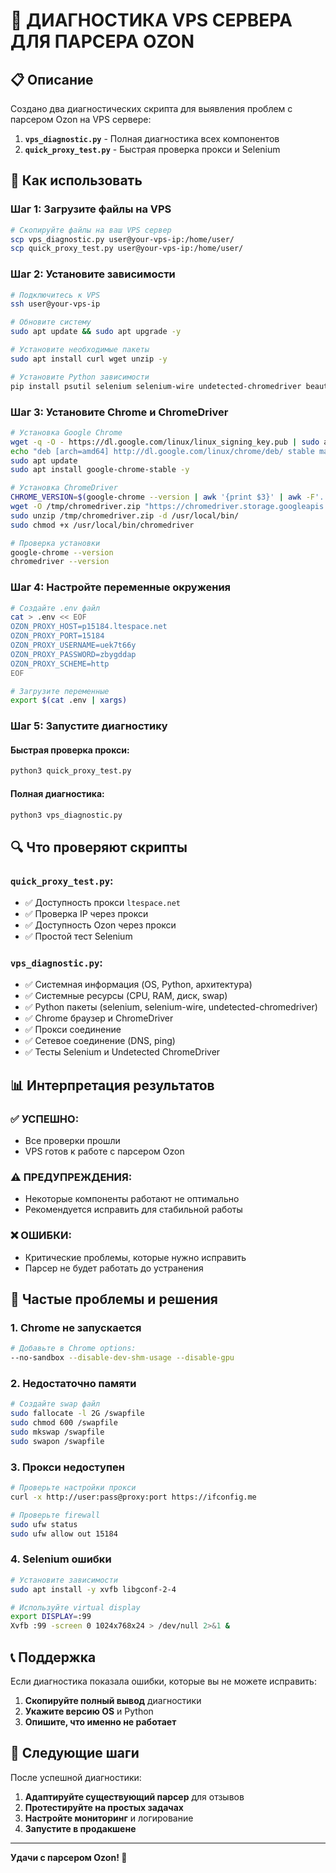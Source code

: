 # 🔧 ДИАГНОСТИКА VPS СЕРВЕРА ДЛЯ ПАРСЕРА OZON

## 📋 Описание

Создано два диагностических скрипта для выявления проблем с парсером Ozon на VPS сервере:

1. **`vps_diagnostic.py`** - Полная диагностика всех компонентов
2. **`quick_proxy_test.py`** - Быстрая проверка прокси и Selenium

## 🚀 Как использовать

### Шаг 1: Загрузите файлы на VPS

```bash
# Скопируйте файлы на ваш VPS сервер
scp vps_diagnostic.py user@your-vps-ip:/home/user/
scp quick_proxy_test.py user@your-vps-ip:/home/user/
```

### Шаг 2: Установите зависимости

```bash
# Подключитесь к VPS
ssh user@your-vps-ip

# Обновите систему
sudo apt update && sudo apt upgrade -y

# Установите необходимые пакеты
sudo apt install curl wget unzip -y

# Установите Python зависимости
pip install psutil selenium selenium-wire undetected-chromedriver beautifulsoup4 lxml aiohttp
```

### Шаг 3: Установите Chrome и ChromeDriver

```bash
# Установка Google Chrome
wget -q -O - https://dl.google.com/linux/linux_signing_key.pub | sudo apt-key add -
echo "deb [arch=amd64] http://dl.google.com/linux/chrome/deb/ stable main" | sudo tee /etc/apt/sources.list.d/google-chrome.list
sudo apt update
sudo apt install google-chrome-stable -y

# Установка ChromeDriver
CHROME_VERSION=$(google-chrome --version | awk '{print $3}' | awk -F'.' '{print $1}')
wget -O /tmp/chromedriver.zip "https://chromedriver.storage.googleapis.com/LATEST_RELEASE_${CHROME_VERSION}/chromedriver_linux64.zip"
sudo unzip /tmp/chromedriver.zip -d /usr/local/bin/
sudo chmod +x /usr/local/bin/chromedriver

# Проверка установки
google-chrome --version
chromedriver --version
```

### Шаг 4: Настройте переменные окружения

```bash
# Создайте .env файл
cat > .env << EOF
OZON_PROXY_HOST=p15184.ltespace.net
OZON_PROXY_PORT=15184
OZON_PROXY_USERNAME=uek7t66y
OZON_PROXY_PASSWORD=zbygddap
OZON_PROXY_SCHEME=http
EOF

# Загрузите переменные
export $(cat .env | xargs)
```

### Шаг 5: Запустите диагностику

#### Быстрая проверка прокси:
```bash
python3 quick_proxy_test.py
```

#### Полная диагностика:
```bash
python3 vps_diagnostic.py
```

## 🔍 Что проверяют скрипты

### `quick_proxy_test.py`:
- ✅ Доступность прокси `ltespace.net`
- ✅ Проверка IP через прокси
- ✅ Доступность Ozon через прокси
- ✅ Простой тест Selenium

### `vps_diagnostic.py`:
- ✅ Системная информация (OS, Python, архитектура)
- ✅ Системные ресурсы (CPU, RAM, диск, swap)
- ✅ Python пакеты (selenium, selenium-wire, undetected-chromedriver)
- ✅ Chrome браузер и ChromeDriver
- ✅ Прокси соединение
- ✅ Сетевое соединение (DNS, ping)
- ✅ Тесты Selenium и Undetected ChromeDriver

## 📊 Интерпретация результатов

### ✅ УСПЕШНО:
- Все проверки прошли
- VPS готов к работе с парсером Ozon

### ⚠️ ПРЕДУПРЕЖДЕНИЯ:
- Некоторые компоненты работают не оптимально
- Рекомендуется исправить для стабильной работы

### ❌ ОШИБКИ:
- Критические проблемы, которые нужно исправить
- Парсер не будет работать до устранения

## 🔧 Частые проблемы и решения

### 1. Chrome не запускается
```bash
# Добавьте в Chrome options:
--no-sandbox --disable-dev-shm-usage --disable-gpu
```

### 2. Недостаточно памяти
```bash
# Создайте swap файл
sudo fallocate -l 2G /swapfile
sudo chmod 600 /swapfile
sudo mkswap /swapfile
sudo swapon /swapfile
```

### 3. Прокси недоступен
```bash
# Проверьте настройки прокси
curl -x http://user:pass@proxy:port https://ifconfig.me

# Проверьте firewall
sudo ufw status
sudo ufw allow out 15184
```

### 4. Selenium ошибки
```bash
# Установите зависимости
sudo apt install -y xvfb libgconf-2-4

# Используйте virtual display
export DISPLAY=:99
Xvfb :99 -screen 0 1024x768x24 > /dev/null 2>&1 &
```

## 📞 Поддержка

Если диагностика показала ошибки, которые вы не можете исправить:

1. **Скопируйте полный вывод** диагностики
2. **Укажите версию OS** и Python
3. **Опишите, что именно не работает**

## 🎯 Следующие шаги

После успешной диагностики:

1. **Адаптируйте существующий парсер** для отзывов
2. **Протестируйте на простых задачах**
3. **Настройте мониторинг** и логирование
4. **Запустите в продакшене**

---

**Удачи с парсером Ozon! 🚀**



